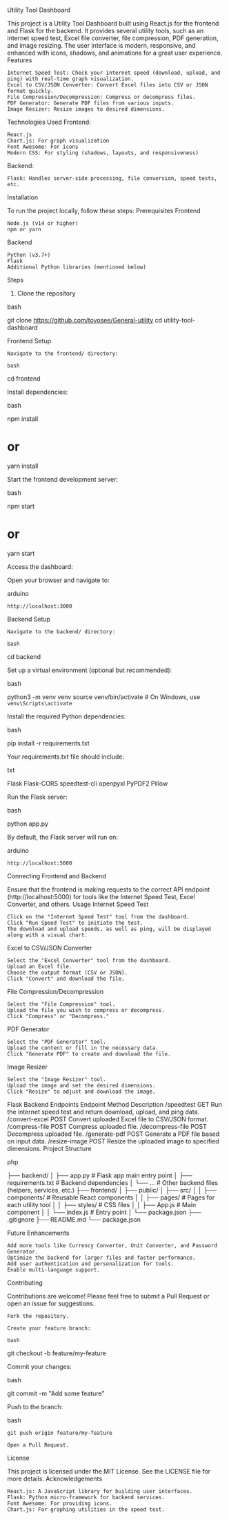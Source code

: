 Utility Tool Dashboard

This project is a Utility Tool Dashboard built using React.js for the frontend and Flask for the backend. It provides several utility tools, such as an internet speed test, Excel file converter, file compression, PDF generation, and image resizing. The user interface is modern, responsive, and enhanced with icons, shadows, and animations for a great user experience.
Features

    Internet Speed Test: Check your internet speed (download, upload, and ping) with real-time graph visualization.
    Excel to CSV/JSON Converter: Convert Excel files into CSV or JSON format quickly.
    File Compression/Decompression: Compress or decompress files.
    PDF Generator: Generate PDF files from various inputs.
    Image Resizer: Resize images to desired dimensions.

Technologies Used
Frontend:

    React.js
    Chart.js: For graph visualization
    Font Awesome: For icons
    Modern CSS: For styling (shadows, layouts, and responsiveness)

Backend:

    Flask: Handles server-side processing, file conversion, speed tests, etc.

Installation

To run the project locally, follow these steps:
Prerequisites
Frontend

    Node.js (v14 or higher)
    npm or yarn

Backend

    Python (v3.7+)
    Flask
    Additional Python libraries (mentioned below)

Steps
1. Clone the repository

bash

git clone https://github.com/toyosee/General-utility
cd utility-tool-dashboard

Frontend Setup

    Navigate to the frontend/ directory:

    bash

cd frontend

Install dependencies:

bash

npm install
# or
yarn install

Start the frontend development server:

bash

npm start
# or
yarn start

Access the dashboard:

Open your browser and navigate to:

arduino

    http://localhost:3000

Backend Setup

    Navigate to the backend/ directory:

    bash

cd backend

Set up a virtual environment (optional but recommended):

bash

python3 -m venv venv
source venv/bin/activate  # On Windows, use `venv\Scripts\activate`

Install the required Python dependencies:

bash

pip install -r requirements.txt

Your requirements.txt file should include:

txt

Flask
Flask-CORS
speedtest-cli
openpyxl
PyPDF2
Pillow

Run the Flask server:

bash

python app.py

By default, the Flask server will run on:

arduino

    http://localhost:5000

Connecting Frontend and Backend

Ensure that the frontend is making requests to the correct API endpoint (http://localhost:5000) for tools like the Internet Speed Test, Excel Converter, and others.
Usage
Internet Speed Test

    Click on the "Internet Speed Test" tool from the dashboard.
    Click "Run Speed Test" to initiate the test.
    The download and upload speeds, as well as ping, will be displayed along with a visual chart.

Excel to CSV/JSON Converter

    Select the "Excel Converter" tool from the dashboard.
    Upload an Excel file.
    Choose the output format (CSV or JSON).
    Click "Convert" and download the file.

File Compression/Decompression

    Select the "File Compression" tool.
    Upload the file you wish to compress or decompress.
    Click "Compress" or "Decompress."

PDF Generator

    Select the "PDF Generator" tool.
    Upload the content or fill in the necessary data.
    Click "Generate PDF" to create and download the file.

Image Resizer

    Select the "Image Resizer" tool.
    Upload the image and set the desired dimensions.
    Click "Resize" to adjust and download the image.

Flask Backend Endpoints
Endpoint	Method	Description
/speedtest	GET	Run the internet speed test and return download, upload, and ping data.
/convert-excel	POST	Convert uploaded Excel file to CSV/JSON format.
/compress-file	POST	Compress uploaded file.
/decompress-file	POST	Decompress uploaded file.
/generate-pdf	POST	Generate a PDF file based on input data.
/resize-image	POST	Resize the uploaded image to specified dimensions.
Project Structure

php

├── backend/
│   ├── app.py                 # Flask app main entry point
│   ├── requirements.txt       # Backend dependencies
│   └── ...                    # Other backend files (helpers, services, etc.)
├── frontend/
│   ├── public/
│   ├── src/
│   │   ├── components/        # Reusable React components
│   │   ├── pages/             # Pages for each utility tool
│   │   ├── styles/            # CSS files
│   │   ├── App.js             # Main component
│   │   └── index.js           # Entry point
│   └── package.json
├── .gitignore
├── README.md
└── package.json

Future Enhancements

    Add more tools like Currency Converter, Unit Converter, and Password Generator.
    Optimize the backend for larger files and faster performance.
    Add user authentication and personalization for tools.
    Enable multi-language support.

Contributing

Contributions are welcome! Please feel free to submit a Pull Request or open an issue for suggestions.

    Fork the repository.

    Create your feature branch:

    bash

git checkout -b feature/my-feature

Commit your changes:

bash

git commit -m "Add some feature"

Push to the branch:

bash

    git push origin feature/my-feature

    Open a Pull Request.

License

This project is licensed under the MIT License. See the LICENSE file for more details.
Acknowledgements

    React.js: A JavaScript library for building user interfaces.
    Flask: Python micro-framework for backend services.
    Font Awesome: For providing icons.
    Chart.js: For graphing utilities in the speed test.
